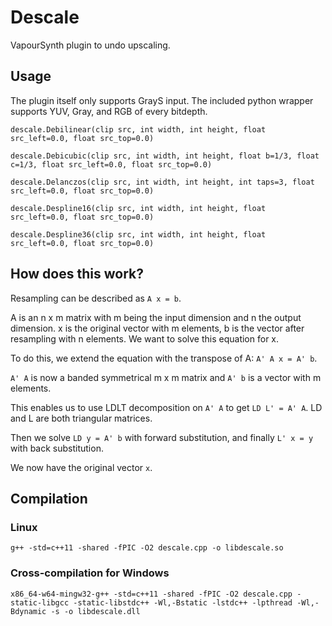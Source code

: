# Descale

VapourSynth plugin to undo upscaling.

## Usage

The plugin itself only supports GrayS input.
The included python wrapper supports YUV, Gray, and RGB of every bitdepth.

```
descale.Debilinear(clip src, int width, int height, float src_left=0.0, float src_top=0.0)

descale.Debicubic(clip src, int width, int height, float b=1/3, float c=1/3, float src_left=0.0, float src_top=0.0)

descale.Delanczos(clip src, int width, int height, int taps=3, float src_left=0.0, float src_top=0.0)

descale.Despline16(clip src, int width, int height, float src_left=0.0, float src_top=0.0)

descale.Despline36(clip src, int width, int height, float src_left=0.0, float src_top=0.0)
```

## How does this work?

Resampling can be described as `A x = b`.

A is an n x m matrix with m being the input dimension and n the output dimension. x is the original vector with m elements, b is the vector after resampling with n elements. We want to solve this equation for x.

To do this, we extend the equation with the transpose of A: `A' A x = A' b`.

`A' A` is now a banded symmetrical m x m matrix and `A' b` is a vector with m elements.

This enables us to use LDLT decomposition on `A' A` to get `LD L' = A' A`. LD and L are both triangular matrices.

Then we solve `LD y = A' b` with forward substitution, and finally `L' x = y` with back substitution.

We now have the original vector `x`.


## Compilation

### Linux
```
g++ -std=c++11 -shared -fPIC -O2 descale.cpp -o libdescale.so
```

### Cross-compilation for Windows
```
x86_64-w64-mingw32-g++ -std=c++11 -shared -fPIC -O2 descale.cpp -static-libgcc -static-libstdc++ -Wl,-Bstatic -lstdc++ -lpthread -Wl,-Bdynamic -s -o libdescale.dll
```